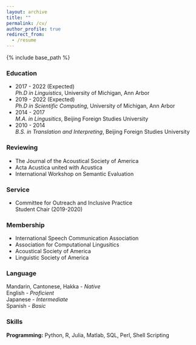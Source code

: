 ```yaml
---
layout: archive
title: ""
permalink: /cv/
author_profile: true
redirect_from:
  - /resume
---
```


{% include base_path %}

### Education
* 2017 - 2022 (Expected)  
  *Ph.D in Linguistics*, University of Michigan, Ann Arbor
* 2019 - 2022 (Expected)  
  *Ph.D in Scientific Computing*, University of Michigan, Ann Arbor
* 2014 - 2017  
  *M.A. in Lingusitics*, Beijing Foreign Studies University
* 2010 - 2014  
  *B.S. in Translation and Interpreting*, Beijing Foreign Studies University



### Reviewing
 * The Journal of the Acoustical Society of America  
 * Acta Acustica united with Acustica  
 * International Workshop on Semantic Evaluation  
 
### Service
 * Committee for Outreach and Inclusive Practice  
   Student Chair (2019-2020)  
   
   
### Membership
 * International Speech Communication Association  
 * Association for Computational Lingusitics  
 * Acoustical Society of America  
 * Linguistic Society of America  

   
### Language
Mandarin, Cantonese, Hakka - *Native*    
English - *Proficient*  
Japanese - *Intermediate*  
Spanish - *Basic*  


### Skills
**Programming:**  Python, R, Julia, Matlab, SQL, Perl, Shell Scripting
